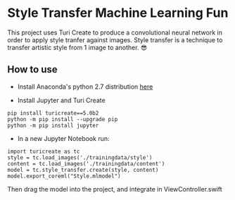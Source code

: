 # Style Transfer Machine Learning Fun

This project uses Turi Create to produce a convolutional neural network in order to apply style tranfer against images. Style transfer is a technique to transfer artistic style from 1 image to another. 😎

## How to use

* Install Anaconda's python 2.7 distribution [here](https://www.anaconda.com/download/)

* Install Jupyter and Turi Create
```
pip install turicreate==5.0b2
python -m pip install --upgrade pip
python -m pip install jupyter
```

* In a new Jupyter Notebook run:
```
import turicreate as tc
style = tc.load_images('./trainingdata/style')
content = tc.load_images('./trainingdata/content')
model = tc.style_transfer.create(style, content)
model.export_coreml("Style.mlmodel")

```

Then drag the model into the project, and integrate in ViewController.swift






